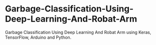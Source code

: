 # Garbage-Classification-Using-Deep-Learning-And-Robat-Arm
Garbage Classification Using Deep Learning And Robat Arm using Keras, TensorFlow, Arduino and Python.
